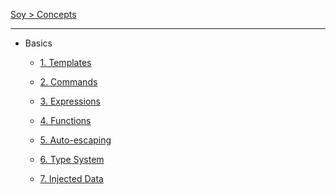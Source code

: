 [Soy > Concepts](index.md)

--------------------------------------------------------------------------------

<!-- LINT.IfChange -->

*   Basics

    *   [1. Templates](templates.md)

    *   [2. Commands](commands.md)

    *   [3. Expressions](expressions.md)

    *   [4. Functions](functions-plugins.md)

    *   [5. Auto-escaping](auto-escaping.md)

    *   [6. Type System](type-system.md)

    *   [7. Injected Data](ij-data.md)

